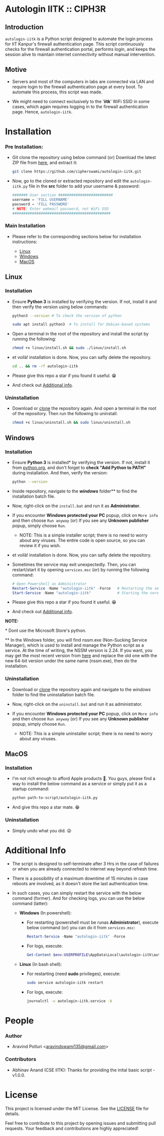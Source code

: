 # Autologin IITK :: CIPH3R

## Introduction

`autologin-iitk` is a Python script designed to automate the login process for IIT Kanpur's firewall authentication page. This script continuously checks for the firewall authentication portal, performs login, and keeps the session alive to maintain internet connectivity without manual intervention.

## Motive

- Servers and most of the computers in labs are connected via LAN and require login to the firewall authentication page at every boot. To automate this process, this script was made.

- We might need to connect exclusively to the '**iitk**' WiFi SSID in some cases, which again requires logging in to the firewall authentication page. Hence, `autologin-iitk`.

# Installation

### Pre Installation:

- Git clone the repository using below command (or) Download the latest ZIP file from [here](https://codeload.github.com/cipherswami/autologin-iitk/zip/refs/heads/main), and extract it:

    ```sh
    git clone https://github.com/cipherswami/autologin-iitk.git
    ```

- Now, go to the cloned or extracted repository and edit the `autologin-iitk.py` file in the **src** folder to add your username & password:

    ```python
    ####### User section #########################
    username = 'FILL USERNAME'
    password = 'FILL PASSWORD'
    # NOTE: Enter webmail password, not WiFi SSO
    #############################################
    ```

### Main Installation

- Please refer to the corresponding sections below for installation instructions:

  -  [Linux](#linux)
  -  [Windows](#windows)
  -  [MacOS](#macos)

## Linux 

### Installation

- Ensure **Python 3** is installed by verifying the version. If not, install it and then verify the version using below commands:
    ```sh
    python3 --version # To check the version of python
    ```
    ```sh
    sudo apt install python3  # To install for Debian-based systems
    ```

- Open a terminal in the root of the repository and install the script by running the following:
    ```sh
    chmod +x linux/install.sh && sudo ./linux/install.sh
    ```

- et voilà! installation is done. Now, you can safly delete the repository.
  
    ```sh
    cd .. && rm -rf autologin-iitk
    ```

- Please give this repo a star if you found it useful. 😁

- And check out [Additional info](#additional-info).
  
### Uninstallation

- Download or [clone](#pre-installation) the repository again. And open a terminal in the root of the repository. Then run the following to uninstall:

    ```sh
    chmod +x linux/uninstall.sh && sudo linux/uninstall.sh
    ```

## Windows 

### Installation

- Ensure **Python 3** is installed* by verifying the version. If not, install it from [python.org](https://www.python.org/downloads/), and don't forget to **check "Add Python to PATH"** during installation. And then, verify the version:  
  ```bash
  python --version
  ```

- Inside repository, navigate to the ***windows*** folder** to find the installation batch file.
  
- Now, right-click on the `install.bat` and run it as **Administrator**.

- If you encounter **Windows protected your PC** popup, click on `More info` and then choose `Run anyway` (or) If you see any **Unknown publisher** popup, simply choose `Run`.

  - NOTE: This is a simple installer script; there is no need to worry about any viruses. The entire code is open source, so you can review it if you wish.

- et voilà! installation is done. Now, you can safly delete the repository.

- Sometimes the service may exit unexpectedly. Then, you can restart/start it by opening `services.msc` (or) by running the following command:
    ```powershell
    # Open Powershell as Administrator
    Restart-Service -Name "autologin-iitk" -Force   # Restarting the service
    Start-Service -Name "autologin-iitk"            # Starting the service
    ```

- Please give this repo a star if you found it useful. 😁

- And check out [Additional info](#additional-info).

**NOTE:**  

  \* Dont use the Microsoft Store's python.
  
  ** In the Windows folder, you will find nssm.exe (Non-Sucking Service Manager), which is used to install and manage the Python script as a service. At the time of writing, the NSSM version is 2.24. If you want, you may get the most recent version from [here](https://nssm.cc/download) and replace the old one with the new 64-bit version under the same name (nssm.exe), then do the installation.

### Uninstallation

- Download or [clone](#pre-installation) the repository again and navigate to the *windows* folder to find the uninstallation batch file.
  
- Now, right-click on the `uninstall.bat` and run it as administrator.

- If you encounter **Windows protected your PC** popup, click on `More info` and then choose `Run anyway` (or) If you see any **Unknown publisher** popup, simply choose `Run`.

  - NOTE: This is a simple uninstaller script; there is no need to worry about any viruses.

## MacOS

### Installation

- I'm not rich enough to afford Apple products 🥲. You guys, please find a way to install the below command as a service or simply put it as a startup command:

    ```sh
    python path-to-script/autologin-iitk.py
    ```
- And give this repo a star mate. 😁

### Uninstallation

- Simply undo what you did. 😜

# Additional Info

- The script is designed to self-terminate after 3 Hrs in the case of failures or when you are already connected to internet way beyond refresh time.

- There is a possibility of a maximum downtime of 15 minutes in case reboots are involved, as it doesn't store the last authentication time. 

- In such cases, you can simply restart the service with the below command (former). And for checking logs, you can use the below command (latter):

  - **Windows** (In powershell): 
  
    - For restarting (powershell must be runas **Administrator**), execute below command (or) you can do it from `services.msc`: 

        ```powershell
        Restart-Service -Name "autologin-iitk" -Force
        ```

    - For logs, execute:

        ```powershell
        Get-Content $env:USERPROFILE\AppData\Local\autologin-iitk\autologin-iitk.log
        ```

  - **Linux** (In bash shell): 
  
    - For restarting (need **sudo** privileges), execute: 

        ```sh
        sudo service autologin-iitk restart
        ```

    - For logs, execute:

        ```sh
        journalctl -u autologin-iitk.service -b
        ```

# People

### Author
- Aravind Potluri \<aravindswami135@gmail.com\>

### Contributors
- Abhinav Anand (CSE IITK): Thanks for providing the inital basic script - v1.0.0.

# License

This project is licensed under the MIT License. See the [LICENSE](LICENSE) file for details.

Feel free to contribute to this project by opening issues and submitting pull requests. Your feedback and contributions are highly appreciated!
